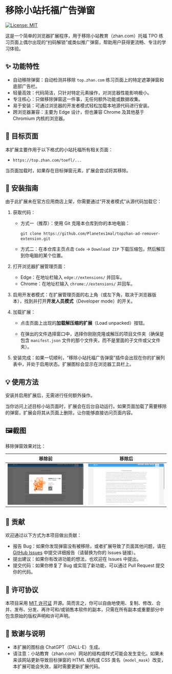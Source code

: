 # 移除小站托福广告弹窗

[![License: MIT](https://img.shields.io/badge/License-MIT-yellow.svg)](https://opensource.org/licenses/MIT)

这是一个简单的浏览器扩展程序，用于移除小站教育（zhan.com）托福 TPO 练习页面上偶尔出现的“扫码解锁”或类似推广弹窗，帮助用户获得更流畅、专注的学习体验。

## ✨ 功能特性

* 自动移除弹窗：自动检测并移除 `top.zhan.com` 练习页面上的特定遮罩弹窗和底部广告栏。
* 轻量高效：代码简洁，只针对特定元素操作，对浏览器性能影响极小。
* 专注核心：只做移除弹窗这一件事，无任何额外功能或数据收集。
* 易于安装：可通过浏览器的开发者模式轻松加载本地源代码进行安装。
* 跨浏览器兼容：主要为 Edge 设计，但也兼容 Chrome 及其他基于 Chromium 内核的浏览器。

## 🎯 目标页面

本扩展主要作用于以下格式的小站托福所有相关页面：

* `https://top.zhan.com/toefl/...`

当页面加载时，如果存在目标弹窗元素，扩展会尝试将其移除。

## 🚀 安装指南

由于此扩展未在官方应用商店上架，你需要通过“开发者模式”从源代码加载它：

1. 获取代码：

   - 方式一（推荐）：使用 Git 克隆本仓库到你的本地电脑：

     ```
     git clone https://github.com/Planetes1mal/topzhan-ad-remover-extension.git
     ```

   - 方式二：在本仓库主页点击 `Code` -> `Download ZIP` 下载压缩包，然后解压到你电脑的某个位置。

2. 打开浏览器扩展管理页面：

   - Edge：在地址栏输入 `edge://extensions/` 并回车。
   - Chrome：在地址栏输入 `chrome://extensions/` 并回车。

3. 启用开发者模式：在扩展管理页面的右上角（或左下角，取决于浏览器版本），找到并打开**开发人员模式**（Developer mode）的开关。

4. 加载扩展：

   * 点击页面上出现的**加载解压缩的扩展**（Load unpacked）按钮。

   * 在弹出的文件选择窗口中，选择你刚刚克隆或解压的项目文件夹（确保是包含 `manifest.json` 文件的那个文件夹，而不是里面的子文件或父文件夹）。

5. 安装完成：如果一切顺利，“移除小站托福广告弹窗”插件会出现在你的扩展列表中，并处于启用状态。扩展图标会显示在浏览器工具栏上。

## 💡 使用方法

安装并启用扩展后，无需进行任何额外操作。

当你访问上述目标小站页面时，扩展会在后台自动运行。如果页面加载了需要移除的弹窗，扩展会将其从页面上删除，让你能够直接访问页面内容。

## 🖼️截图

移除弹窗效果对比：

|                            移除前                            |                            移除后                            |
| :----------------------------------------------------------: | :----------------------------------------------------------: |
| ![image-20250421135114904](./assets/README/image-20250421135114904.png) | ![image-20250421135135715](./assets/README/image-20250421135135715.png) |

## 🤝 贡献

欢迎通过以下方式为本项目做出贡献：

* 报告 Bug：如果你发现弹窗没有被移除，或者扩展导致了页面其他问题，请在 [GitHub Issues](https://github.com/Planetes1mal/topzhan-ad-remover-extension/issues) 中提交详细报告（请替换为你的 Issues 链接）。
* 提出建议：如果你有改进功能的想法，也欢迎在 Issues 中提出。
* 提交代码：如果你修复了 Bug 或实现了新功能，可以通过 Pull Request 提交你的代码。

## 📜 许可协议

本项目采用 [MIT 许可证](LICENSE) 开源。简而言之，你可以自由地使用、复制、修改、合并、发布、分发、再许可和/或销售本软件的副本，只需在所有副本或重要部分中包含原始的版权声明和许可声明。

## 🙏 致谢与说明

* 本扩展的图标由 ChatGPT（DALL-E）生成。
* 请注意：小站教育（zhan.com）网站的结构或样式可能会发生变化。如果未来该网站更新导致目标弹窗的 HTML 结构或 CSS 类名（`model_mask`）改变，本扩展可能会失效，届时需要更新扩展代码。